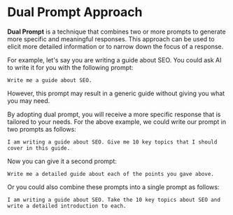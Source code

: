 # Dual Prompt Approach

**Dual Prompt** is a technique that combines two or more prompts to generate more specific and meaningful responses. This approach can be used to elicit more detailed information or to narrow down the focus of a response.

For example, let's say you are writing a guide about SEO. You could ask AI to write it for you with the following prompt:

```
Write me a guide about SEO.
```

However, this prompt may result in a generic guide without giving you what you may need.

By adopting dual prompt, you will receive a more specific response that is tailored to your needs. For the above example, we could write our prompt in two prompts as follows:

```
I am writing a guide about SEO. Give me 10 key topics that I should cover in this guide.
```

Now you can give it a second prompt:

```
Write me a detailed guide about each of the points you gave above.
```

Or you could also combine these prompts into a single prompt as follows:

```
I am writing a guide about SEO. Take the 10 key topics about SEO and write a detailed introduction to each.
```

